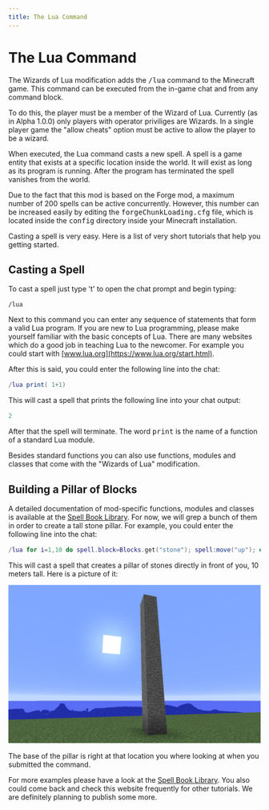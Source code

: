 ```yaml
---
title: The Lua Command
---
```

# The Lua Command
The Wizards of Lua modification adds the <tt>/lua</tt>&nbsp;command to the Minecraft game.
This command can be executed from the in-game chat and from any command block.

To do this, the player must be a member of the Wizard of Lua.
Currently (as in Alpha 1.0.0) only players with operator priviliges are Wizards.
In a single player game the "allow cheats" option must be active to allow the player to
be a wizard.

When executed, the Lua command casts a new spell.
A spell is a game entity that exists at a specific location inside the world.
It will exist as long as its program is running.
After the program has terminated the spell vanishes from the world.

Due to the fact that this mod is based on the Forge mod, a maximum number of
200 spells can be active concurrently.
However, this number can be increased easily by editing the <tt>forgeChunkLoading.cfg</tt>
file, which is located inside the <tt>config</tt> directory inside your Minecraft installation.

Casting a spell is very easy. Here is a list of very short tutorials that help you
getting started.

## Casting a Spell
To cast a spell just type 't' to open the chat prompt and begin typing:
```
/lua
```
Next to this command you can enter any sequence of statements that form
a valid Lua program.
If you are new to Lua programming, please make yourself familiar with the basic
concepts of Lua.
There are many websites which do a good job in teaching Lua to the newcomer.
For example you could start with [www.lua.org](https://www.lua.org/start.html).

After this is said, you could enter the following line into the chat:
```lua
/lua print( 1+1)
```
This will cast a spell that prints the following line into your chat output:
```lua
2
```
After that the spell will terminate.
The word <tt>print</tt> is the name of a function of a standard Lua module.

Besides standard functions you can also use functions, modules and
classes that come with the "Wizards of Lua" modification.

## Building a Pillar of Blocks
A detailed documentation of mod-specific functions, modules and
classes is available at the [Spell Book Library](/spellbooklibrary/).
For now, we will grep a bunch of them in order to create a tall stone pillar.
For example, you could enter the following line into the chat:
```lua
/lua for i=1,10 do spell.block=Blocks.get("stone"); spell:move("up"); end
```
This will cast a spell that creates a pillar of stones directly in front of you,
10 meters tall. Here is a picture of it:

![Pillar of Stone](images/pillar-of-stone.jpg)

The base of the pillar is right at that location you where looking at when you
submitted the command.




For more examples please have a look at the [Spell Book Library](/spellbooklibrary/).
You also could come back and check this website frequently for other tutorials.
We are definitely planning to publish some more.
